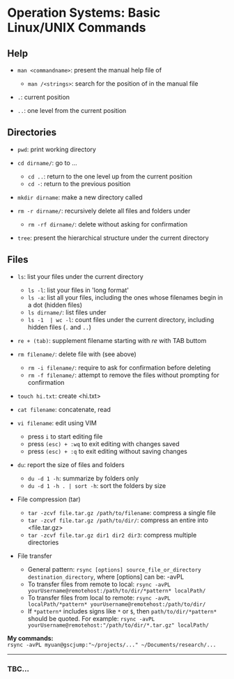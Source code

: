 # Operation Systems: Basic Linux/UNIX Commands
    
## Help 

- `man <commandname>`: present the manual help file of <commandname> 
  - `man /<strings>`: search for the position of <strings> in the manual file  

- `.`: current position  
- `..`: one level from the current position  


## Directories  

- `pwd`: print working directory   

- `cd dirname/`: go to <dirname>...   
  - `cd ..`: return to the one level up from the current position
  - `cd -`: return to the previous position 

- `mkdir dirname`: make a new directory called <dirname>

- `rm -r dirname/`: recursively delete all files and folders under <dirname>
  - `rm -rf dirname/`: delete without asking for confirmation

- `tree`: present the hierarchical structure under the current directory


## Files

- `ls`: list your files under the current directory  
  - `ls -l`: list your files in 'long format' 
  - `ls -a`: list all your files, including the ones whose filenames begin in a dot (hidden files)  
  - `ls dirname/`: list files under <dirname>
  - `ls -1  | wc -l`: count files under the current directory, including hidden files (`.` and `..`)

- `re + (tab)`: supplement filename starting with *re* with TAB buttom

- `rm filename/`: delete file with <filename> (see above)
  - `rm -i filename/`: require to ask for confirmation before deleting <file> 
  - `rm -f filename/`: attempt to remove the files without prompting for confirmation

- `touch hi.txt`: create <hi.txt> 

- `cat filename`: concatenate, read <filename> 

- `vi filename`: edit <filename> using VIM
  - press `i` to start editing file
  - press `(esc) + :wq` to exit editing with changes saved  
  - press `(esc) + :q` to exit editing without saving changes 

- `du`: report the size of files and folders
  - `du -d 1 -h`: summarize by folders only
  - `du -d 1 -h . | sort -h`: sort the folders by size
  
- File compression (tar)
  - `tar -zcvf file.tar.gz /path/to/filename`: compress a single file 
  - `tar -zcvf file.tar.gz /path/to/dir/`: compress an entire <directory> into <file.tar.gz>
  - `tar -zcvf file.tar.gz dir1 dir2 dir3`: compress multiple directories


- File transfer
  - General pattern: `rsync [options] source_file_or_directory destination_directory`, where [options] can be: -avPL
  - To transfer files from remote to local: `rsync -avPL yourUsername@remotehost:/path/to/dir/*pattern* localPath/` 
  - To transfer files from local to remote: `rsync -avPL localPath/*pattern* yourUsername@remotehost:/path/to/dir/`
  - If `*pattern*` includes signs like `*` or `$`, then `path/to/dir/*pattern*` should be quoted. For example: `rsync -avPL yourUsername@remotehost:"/path/to/dir/*.tar.gz" localPath/`

**My commands:**  
`rsync -avPL myuan@gscjump:"~/projects/..." ~/Documents/research/...`

--------------------------

### TBC...